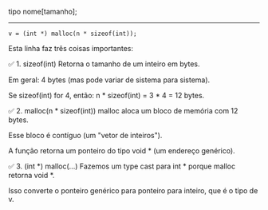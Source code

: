 tipo nome[tamanho];

---


    v = (int *) malloc(n * sizeof(int));
Esta linha faz três coisas importantes:

✅ 1. sizeof(int)
Retorna o tamanho de um inteiro em bytes.

Em geral: 4 bytes (mas pode variar de sistema para sistema).

Se sizeof(int) for 4, então: n * sizeof(int) = 3 * 4 = 12 bytes.

✅ 2. malloc(n * sizeof(int))
malloc aloca um bloco de memória com 12 bytes.

Esse bloco é contíguo (um "vetor de inteiros").

A função retorna um ponteiro do tipo void * (um endereço genérico).

✅ 3. (int *) malloc(...)
Fazemos um type cast para int * porque malloc retorna void *.

Isso converte o ponteiro genérico para ponteiro para inteiro, que é o tipo de v.